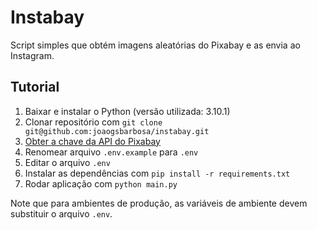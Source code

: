 # Instabay

Script simples que obtém imagens aleatórias do Pixabay e as envia ao Instagram.

## Tutorial

 1. Baixar e instalar o Python (versão utilizada: 3.10.1)
 2. Clonar repositório com `git clone git@github.com:joaogsbarbosa/instabay.git`
 3. [Obter a chave da API do Pixabay](https://pixabay.com/api/docs/)
 4. Renomear arquivo `.env.example` para `.env`
 5. Editar o arquivo `.env`
 6. Instalar as dependências com `pip install -r requirements.txt`
 7. Rodar aplicação com `python main.py`

Note que para ambientes de produção, as variáveis de ambiente devem substituir o arquivo `.env`.